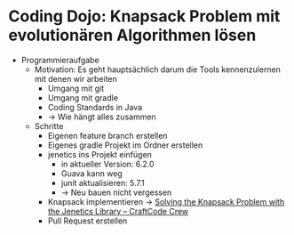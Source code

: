 # Coding Dojo: Knapsack Problem mit evolutionären Algorithmen lösen

- Programmieraufgabe
    - Motivation: Es geht hauptsächlich darum die Tools kennenzulernen mit denen wir arbeiten
        - Umgang mit git
        - Umgang mit gradle
        - Coding Standards in Java
        - → Wie hängt alles zusammen
    - Schritte
        - Eigenen feature branch erstellen
        - Eigenes gradle Projekt im Ordner erstellen
        - jenetics ins Projekt einfügen
            - in aktueller Version: 6.2.0
            - Guava kann weg
            - junit aktualisieren: 5.7.1
            - → Neu bauen nicht vergessen
        - Knapsack implementieren → [ Solving the Knapsack Problem with the Jenetics Library – CraftCode Crew](https://craftcodecrew.com/solving-the-knapsack-problem-with-the-jenetics-library/)
        - Pull Request erstellen
